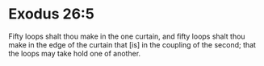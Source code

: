 # Exodus 26:5

Fifty loops shalt thou make in the one curtain, and fifty loops shalt thou make in the edge of the curtain that [is] in the coupling of the second; that the loops may take hold one of another.